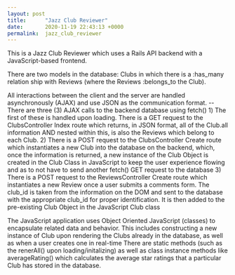 ```yaml
---
layout: post
title:      "Jazz Club Reviewer"
date:       2020-11-19 22:43:13 +0000
permalink:  jazz_club_reviewer
---
```




This is a Jazz Club Reviewer which uses a Rails API backend with a JavaScript-based frontend.

There are two models in the database:
  Clubs in which there is a :has_many relation ship with Reviews (where the Reviews :belongs_to the Club).
  
 All interactions between the client and the server are handled asynchronously (AJAX) and use JSON as the communication format.
  -- There are three (3) AJAX calls to the backend database using fetch()
    1) The first of these is handled upon loading.  There is a GET request to the ClubsController Index route which returns, in JSON format, all of the Club.all information AND nested within this, is also the Reviews which belong to each Club.
    2) There is a POST request to the ClubsController Create route which instantiates a new Club into the database on the backend, which, once the information is returned, a new instance of the Club Object is created in the Club Class in JavaScript to keep the user experience flowing and as to not have to send another fetch() GET request to the database
    3) There is a POST request to the ReviewsController Create route which instantiates a new Review once a user submits a comments form.  The club_id is taken from the information on the DOM and sent to the database with the appropriate club_id for proper identification.  It is then added to the pre-existing Club Object in the JavaScript Club class
    
 The JavaScript application uses Object Oriented JavaScript (classes) to encapsulate related data and behavior.
    This includes constructing a new instance of Club upon rendering the Clubs already in the database, as well as when a user creates one in real-time
    There are static methods (such as the renerAll() upon loading/initalizing) as well as class instance methods like averageRating() which calculates the average star ratings that a particular Club has stored in the database.
    
    
  

